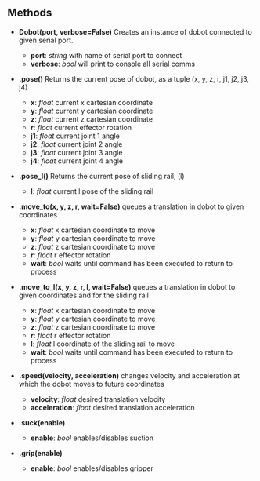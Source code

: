 Methods
---

* **Dobot(port, verbose=False)** Creates an instance of dobot connected to given serial port.
    * **port**: _string_ with name of serial port to connect
    * **verbose**: _bool_ will print to console all serial comms
 

* **.pose()** Returns the current pose of dobot, as a tuple (x, y, z, r, j1, j2, j3, j4)
    * **x**: _float_ current x cartesian coordinate 
    * **y**: _float_ current y cartesian coordinate
    * **z**: _float_ current z cartesian coordinate
    * **r**: _float_ current effector rotation 
    * **j1**: _float_ current joint 1 angle 
    * **j2**: _float_ current joint 2 angle 
    * **j3**: _float_ current joint 3 angle 
    * **j4**: _float_ current joint 4 angle 
 

* **.pose_l()** Returns the current pose of sliding rail, (l)
    * **l**: _float_ current l pose of the sliding rail
 

* **.move_to(x, y, z, r, wait=False)** queues a translation in dobot to given coordinates
    * **x**: _float_ x cartesian coordinate to move 
    * **y**: _float_ y cartesian coordinate to move 
    * **z**: _float_ z cartesian coordinate to move 
    * **r**: _float_ r effector rotation 
    * **wait**: _bool_ waits until command has been executed to return to process
 

* **.move_to_l(x, y, z, r, l, wait=False)** queues a translation in dobot to given coordinates and for the sliding rail
    * **x**: _float_ x cartesian coordinate to move 
    * **y**: _float_ y cartesian coordinate to move 
    * **z**: _float_ z cartesian coordinate to move 
    * **r**: _float_ r effector rotation 
    * **l**: _float_ l coordinate of the sliding rail to move
    * **wait**: _bool_ waits until command has been executed to return to process
 

* **.speed(velocity, acceleration)** changes velocity and acceleration at which the dobot moves to future coordinates
    * **velocity**: _float_ desired translation velocity 
    * **acceleration**: _float_ desired translation acceleration 
 

* **.suck(enable)**
    * **enable**: _bool_ enables/disables suction
 

* **.grip(enable)**
    * **enable**: _bool_ enables/disables gripper
